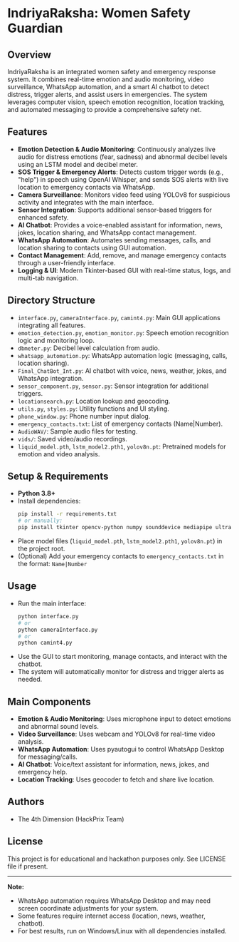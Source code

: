 # IndriyaRaksha: Women Safety Guardian

## Overview
IndriyaRaksha is an integrated women safety and emergency response system. It combines real-time emotion and audio monitoring, video surveillance, WhatsApp automation, and a smart AI chatbot to detect distress, trigger alerts, and assist users in emergencies. The system leverages computer vision, speech emotion recognition, location tracking, and automated messaging to provide a comprehensive safety net.

## Features
- **Emotion Detection & Audio Monitoring**: Continuously analyzes live audio for distress emotions (fear, sadness) and abnormal decibel levels using an LSTM model and decibel meter.
- **SOS Trigger & Emergency Alerts**: Detects custom trigger words (e.g., "help") in speech using OpenAI Whisper, and sends SOS alerts with live location to emergency contacts via WhatsApp.
- **Camera Surveillance**: Monitors video feed using YOLOv8 for suspicious activity and integrates with the main interface.
- **Sensor Integration**: Supports additional sensor-based triggers for enhanced safety.
- **AI Chatbot**: Provides a voice-enabled assistant for information, news, jokes, location sharing, and WhatsApp contact management.
- **WhatsApp Automation**: Automates sending messages, calls, and location sharing to contacts using GUI automation.
- **Contact Management**: Add, remove, and manage emergency contacts through a user-friendly interface.
- **Logging & UI**: Modern Tkinter-based GUI with real-time status, logs, and multi-tab navigation.

## Directory Structure
- `interface.py`, `cameraInterface.py`, `camint4.py`: Main GUI applications integrating all features.
- `emotion_detection.py`, `emotion_monitor.py`: Speech emotion recognition logic and monitoring loop.
- `dbmeter.py`: Decibel level calculation from audio.
- `whatsapp_automation.py`: WhatsApp automation logic (messaging, calls, location sharing).
- `Final_ChatBot_Int.py`: AI chatbot with voice, news, weather, jokes, and WhatsApp integration.
- `sensor_component.py`, `sensor.py`: Sensor integration for additional triggers.
- `locationsearch.py`: Location lookup and geocoding.
- `utils.py`, `styles.py`: Utility functions and UI styling.
- `phone_window.py`: Phone number input dialog.
- `emergency_contacts.txt`: List of emergency contacts (Name|Number).
- `AudioWAV/`: Sample audio files for testing.
- `vids/`: Saved video/audio recordings.
- `liquid_model.pth`, `lstm_model2.pth1`, `yolov8n.pt`: Pretrained models for emotion and video analysis.

## Setup & Requirements
- **Python 3.8+**
- Install dependencies:
  ```bash
  pip install -r requirements.txt
  # or manually:
  pip install tkinter opencv-python numpy sounddevice mediapipe ultralytics pillow pyautogui geocoder whisper pyttsx3 requests beautifulsoup4
  ```
- Place model files (`liquid_model.pth`, `lstm_model2.pth1`, `yolov8n.pt`) in the project root.
- (Optional) Add your emergency contacts to `emergency_contacts.txt` in the format: `Name|Number`

## Usage
- Run the main interface:
  ```bash
  python interface.py
  # or
  python cameraInterface.py
  # or
  python camint4.py
  ```
- Use the GUI to start monitoring, manage contacts, and interact with the chatbot.
- The system will automatically monitor for distress and trigger alerts as needed.

## Main Components
- **Emotion & Audio Monitoring**: Uses microphone input to detect emotions and abnormal sound levels.
- **Video Surveillance**: Uses webcam and YOLOv8 for real-time video analysis.
- **WhatsApp Automation**: Uses pyautogui to control WhatsApp Desktop for messaging/calls.
- **AI Chatbot**: Voice/text assistant for information, news, jokes, and emergency help.
- **Location Tracking**: Uses geocoder to fetch and share live location.

## Authors
- The 4th Dimension (HackPrix Team)

## License
This project is for educational and hackathon purposes only. See LICENSE file if present.

---

**Note:**
- WhatsApp automation requires WhatsApp Desktop and may need screen coordinate adjustments for your system.
- Some features require internet access (location, news, weather, chatbot).
- For best results, run on Windows/Linux with all dependencies installed.


